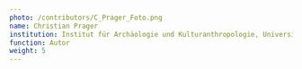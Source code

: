 ```yaml
---
photo: /contributors/C_Prager_Foto.png
name: Christian Prager
institution: Institut für Archäologie und Kulturanthropologie, Universität Bonn
function: Autor
weight: 5
---
```

